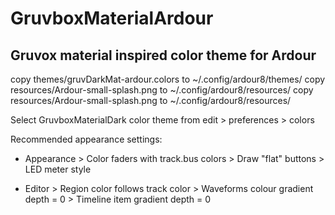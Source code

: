 # GruvboxMaterialArdour
 
 ## Gruvox material inspired color theme for Ardour


copy themes/gruvDarkMat-ardour.colors to ~/.config/ardour8/themes/
copy resources/Ardour-small-splash.png to ~/.config/ardour8/resources/
copy resources/Ardour-small-splash.png to ~/.config/ardour8/resources/

Select GruvboxMaterialDark color theme from edit > preferences > colors


Recommended appearance settings:

- Appearance > Color faders with track.bus colors
             > Draw "flat" buttons
             > LED meter style

- Editor > Region color follows track color
         > Waveforms colour gradient depth = 0
         > Timeline item gradient depth = 0





